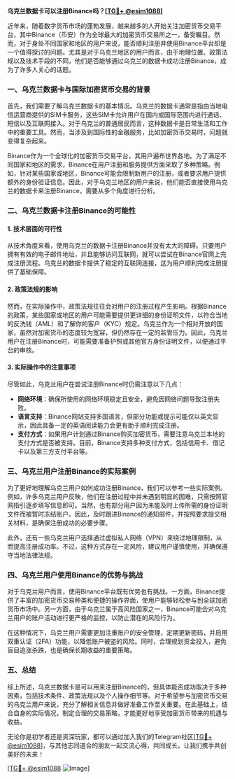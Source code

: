 **乌克兰数据卡可以注册Binance吗？[[TG💪+ @esim1088](https://t.me/s/esim1088)]**

近年来，随着数字货币市场的蓬勃发展，越来越多的人开始关注加密货币交易平台，其中Binance（币安）作为全球最大的加密货币交易所之一，备受瞩目。然而，对于身处不同国家和地区的用户来说，能否顺利注册并使用Binance平台却是一个值得探讨的问题。尤其是对于乌克兰地区的用户而言，由于地理位置、政策法规以及技术手段的不同，他们是否能够通过乌克兰的数据卡成功注册Binance，成为了许多人关心的话题。

### 一、乌克兰数据卡与国际加密货币交易的背景

首先，我们需要了解乌克兰数据卡的基本情况。乌克兰的数据卡通常是指由当地电信运营商提供的SIM卡服务，这些SIM卡允许用户在国内或国际范围内进行通话、短信以及互联网接入。对于乌克兰的普通居民而言，这种数据卡是日常生活和工作中的重要工具。然而，当涉及到国际性的金融服务，比如加密货币交易时，问题就变得复杂起来。

Binance作为一个全球化的加密货币交易平台，其用户遍布世界各地。为了满足不同国家和地区的需求，Binance在用户注册和服务提供方面采取了多种策略。例如，针对某些国家或地区，Binance可能会限制新用户的注册，或者要求用户提供额外的身份验证信息。因此，对于乌克兰地区的用户来说，他们能否直接使用乌克兰的数据卡来注册Binance，需要从多个角度进行分析。

### 二、乌克兰数据卡注册Binance的可能性

#### 1. 技术层面的可行性

从技术角度来看，使用乌克兰的数据卡注册Binance并没有太大的障碍。只要用户拥有有效的电子邮件地址，并且能够访问互联网，就可以尝试在Binance官网上完成注册流程。乌克兰的数据卡提供了稳定的互联网连接，这为用户顺利完成注册提供了基础保障。

#### 2. 政策法规的影响

然而，在实际操作中，政策法规往往会对用户的注册过程产生影响。根据Binance的政策，某些国家或地区的用户可能需要提供更详细的身份证明文件，以符合当地的反洗钱（AML）和了解你的客户（KYC）规定。乌克兰作为一个相对开放的国家，虽然对加密货币的态度较为宽容，但仍然存在一定的监管压力。因此，乌克兰用户在注册Binance时，可能需要准备护照或其他官方身份证明文件，以便通过平台的审核。

#### 3. 实际操作中的注意事项

尽管如此，乌克兰用户在尝试注册Binance时仍需注意以下几点：

- **网络环境**：确保所使用的网络环境稳定且安全，避免因网络问题导致注册失败。
- **语言支持**：Binance网站支持多国语言，但部分功能或提示可能仅以英文显示，因此具备一定的英语阅读能力会更有助于顺利完成注册。
- **支付方式**：如果用户计划通过Binance购买加密货币，需要注意乌克兰本地的支付方式是否被支持。目前，Binance支持多种支付方式，包括信用卡、借记卡以及第三方支付平台等。

### 三、乌克兰用户注册Binance的实际案例

为了更好地理解乌克兰用户如何成功注册Binance，我们可以参考一些实际案例。例如，许多乌克兰用户反映，他们在注册过程中并未遇到明显的困难，只需按照官网指引逐步填写信息即可。当然，也有部分用户因为未能及时上传所需的身份证明文件而被暂时冻结账户。因此，及时跟进Binance的通知邮件，并按照要求提交相关材料，是确保注册成功的必要步骤。

此外，还有一些乌克兰用户选择通过虚拟私人网络（VPN）来绕过地理限制，从而提高注册成功率。不过，这种方式存在一定风险，建议用户谨慎使用，并确保遵守当地法律法规。

### 四、乌克兰用户使用Binance的优势与挑战

对于乌克兰用户而言，使用Binance平台既有优势也有挑战。一方面，Binance提供了丰富的加密货币交易种类和便捷的操作界面，使用户能够轻松参与到全球加密货币市场中。另一方面，由于乌克兰属于高风险国家之一，Binance可能会对乌克兰用户的账户活动进行更严格的监控，以防止潜在的风险行为。

在这种情况下，乌克兰用户需要更加注重账户的安全管理，定期更新密码，并启用双重认证（2FA）功能，以降低账户被盗的风险。同时，合理规划资金投入，避免盲目追涨杀跌，也是确保长期收益的重要策略。

### 五、总结

综上所述，乌克兰数据卡是可以用来注册Binance的，但具体能否成功取决于多种因素，包括技术条件、政策法规以及个人操作细节等。对于希望参与加密货币交易的乌克兰用户来说，充分了解相关信息并做好准备工作至关重要。在此基础上，结合自身的实际情况，制定合理的交易策略，才能更好地享受加密货币带来的机遇与收益。

无论你是初学者还是资深玩家，都可以通过加入我们的Telegram社区[[TG💪+ @esim1088](https://t.me/s/esim1088)]，与其他志同道合的朋友一起交流心得，共同成长。让我们携手共创美好的未来！

[[TG💪+ @esim1088](https://t.me/s/esim1088) ![Image](https://i.postimg.cc/4NQfJmqS/Snipaste-2025-05-13-00-14-12.png)]